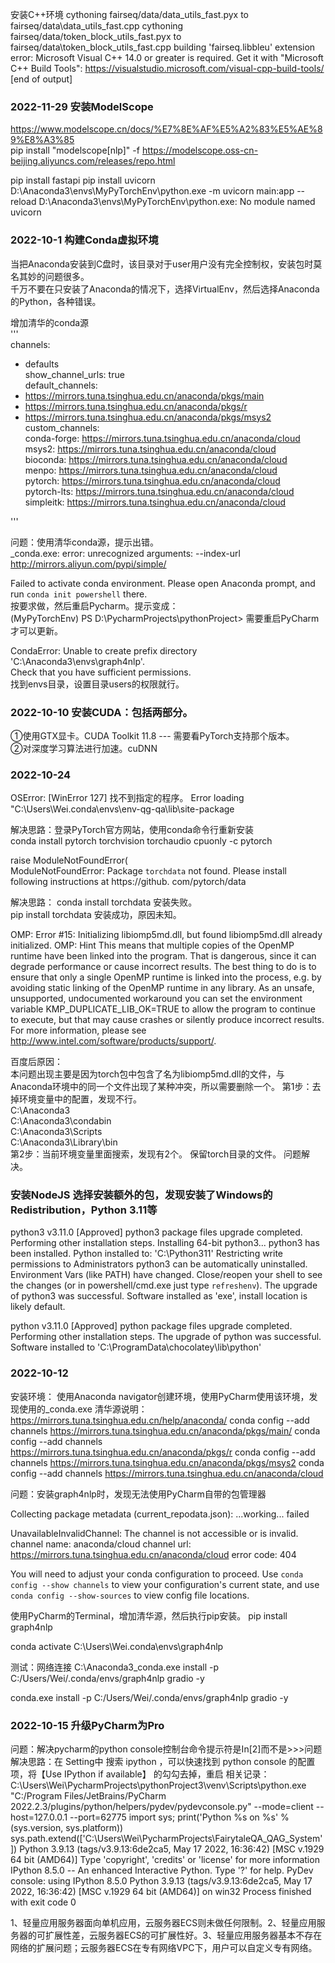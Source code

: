 
安装C++环境
cythoning fairseq/data/data_utils_fast.pyx to fairseq/data\data_utils_fast.cpp
      cythoning fairseq/data/token_block_utils_fast.pyx to fairseq/data\token_block_utils_fast.cpp
      building 'fairseq.libbleu' extension
      error: Microsoft Visual C++ 14.0 or greater is required. Get it with "Microsoft C++ Build Tools": https://visualstudio.microsoft.com/visual-cpp-build-tools/
      [end of output]



### 2022-11-29 安装ModelScope

https://www.modelscope.cn/docs/%E7%8E%AF%E5%A2%83%E5%AE%89%E8%A3%85  
pip install "modelscope[nlp]" -f https://modelscope.oss-cn-beijing.aliyuncs.com/releases/repo.html


pip install fastapi
pip install uvicorn
D:\Anaconda3\envs\MyPyTorchEnv\python.exe -m uvicorn main:app --reload 
D:\Anaconda3\envs\MyPyTorchEnv\python.exe: No module named uvicorn


### 2022-10-1  构建Conda虚拟环境
当把Anaconda安装到C盘时，该目录对于user用户没有完全控制权，安装包时莫名其妙的问题很多。  
千万不要在只安装了Anaconda的情况下，选择VirtualEnv，然后选择Anaconda的Python，各种错误。  

增加清华的conda源  
'''  
channels:  
  - defaults  
show_channel_urls: true  
default_channels:  
  - https://mirrors.tuna.tsinghua.edu.cn/anaconda/pkgs/main  
  - https://mirrors.tuna.tsinghua.edu.cn/anaconda/pkgs/r  
  - https://mirrors.tuna.tsinghua.edu.cn/anaconda/pkgs/msys2  
custom_channels:  
  conda-forge: https://mirrors.tuna.tsinghua.edu.cn/anaconda/cloud  
  msys2: https://mirrors.tuna.tsinghua.edu.cn/anaconda/cloud  
  bioconda: https://mirrors.tuna.tsinghua.edu.cn/anaconda/cloud  
  menpo: https://mirrors.tuna.tsinghua.edu.cn/anaconda/cloud  
  pytorch: https://mirrors.tuna.tsinghua.edu.cn/anaconda/cloud  
  pytorch-lts: https://mirrors.tuna.tsinghua.edu.cn/anaconda/cloud  
  simpleitk: https://mirrors.tuna.tsinghua.edu.cn/anaconda/cloud  

'''

问题：使用清华conda源，提示出错。  
_conda.exe: error: unrecognized arguments: --index-url http://mirrors.aliyun.com/pypi/simple/  

Failed to activate conda environment. Please open Anaconda prompt, and run `conda init powershell` there.  
按要求做，然后重启Pycharm。提示变成：  
(MyPyTorchEnv) PS D:\PycharmProjects\pythonProject>   需要重启PyCharm才可以更新。  

CondaError: Unable to create prefix directory 'C:\Anaconda3\envs\graph4nlp'.  
Check that you have sufficient permissions.  
找到envs目录，设置目录users的权限就行。  

### 2022-10-10 安装CUDA：包括两部分。  
①使用GTX显卡。CUDA Toolkit 11.8  ---  需要看PyTorch支持那个版本。  
②对深度学习算法进行加速。cuDNN  

### 2022-10-24   
OSError: [WinError 127] 找不到指定的程序。 Error loading "C:\Users\Wei\.conda\envs\env-qg-qa\lib\site-package

解决思路：登录PyTorch官方网站，使用conda命令行重新安装  
conda install pytorch torchvision torchaudio cpuonly -c pytorch

 raise ModuleNotFoundError(  
ModuleNotFoundError: Package `torchdata` not found. Please install following instructions at https://github.
 com/pytorch/data  
 
解决思路：   conda install torchdata 安装失败。   
pip install torchdata  安装成功，原因未知。   

OMP: Error #15: Initializing libiomp5md.dll, but found libiomp5md.dll already initialized.
OMP: Hint This means that multiple copies of the OpenMP runtime have been linked into the program. That is dangerous, since it can degrade performance or cause incorrect results. The best thing to do is to ensure that only a single OpenMP runtime is linked into the process, e.g. by avoiding static linking of the OpenMP runtime in any library. As an unsafe, unsupported, undocumented workaround you can set the environment variable KMP_DUPLICATE_LIB_OK=TRUE to allow the program to continue to execute, but that may cause crashes or silently produce incorrect results. For more information, please see http://www.intel.com/software/products/support/.


百度后原因：  
本问题出现主要是因为torch包中包含了名为libiomp5md.dll的文件，与Anaconda环境中的同一个文件出现了某种冲突，所以需要删除一个。
第1步：去掉环境变量中的配置，发现不行。   
C:\Anaconda3  
C:\Anaconda3\condabin  
C:\Anaconda3\Scripts   
C:\Anaconda3\Library\bin   
第2步：当前环境变量里面搜索，发现有2个。 保留torch目录的文件。   问题解决。


### 安装NodeJS  选择安装额外的包，发现安装了Windows的Redistribution，Python 3.11等
python3 v3.11.0 [Approved]
python3 package files upgrade completed. Performing other installation steps.
Installing 64-bit python3...
python3 has been installed.
Python installed to: 'C:\Python311'
Restricting write permissions to Administrators
  python3 can be automatically uninstalled.
Environment Vars (like PATH) have changed. Close/reopen your shell to
 see the changes (or in powershell/cmd.exe just type `refreshenv`).
 The upgrade of python3 was successful.
  Software installed as 'exe', install location is likely default.

python v3.11.0 [Approved]
python package files upgrade completed. Performing other installation steps.
 The upgrade of python was successful.
  Software installed to 'C:\ProgramData\chocolatey\lib\python'


### 2022-10-12
安装环境：
使用Anaconda navigator创建环境，使用PyCharm使用该环境，发现使用的_conda.exe
清华源说明：https://mirrors.tuna.tsinghua.edu.cn/help/anaconda/
conda config --add channels https://mirrors.tuna.tsinghua.edu.cn/anaconda/pkgs/main/
conda config --add channels https://mirrors.tuna.tsinghua.edu.cn/anaconda/pkgs/r
conda config --add channels https://mirrors.tuna.tsinghua.edu.cn/anaconda/pkgs/msys2
conda config --add channels https://mirrors.tuna.tsinghua.edu.cn/anaconda/cloud

问题：安装graph4nlp时，发现无法使用PyCharm自带的包管理器

Collecting package metadata (current_repodata.json): ...working... failed


UnavailableInvalidChannel: The channel is not accessible or is invalid.
  channel name: anaconda/cloud
  channel url: https://mirrors.tuna.tsinghua.edu.cn/anaconda/cloud
  error code: 404

You will need to adjust your conda configuration to proceed.
Use `conda config --show channels` to view your configuration's current state,
and use `conda config --show-sources` to view config file locations.

使用PyCharm的Terminal，增加清华源，然后执行pip安装。
pip install graph4nlp

conda activate C:\Users\Wei\.conda\envs\graph4nlp

测试：网络连接
C:\Anaconda3\_conda.exe install -p C:/Users/Wei/.conda/envs/graph4nlp gradio -y

conda.exe install -p C:/Users/Wei/.conda/envs/graph4nlp gradio -y


### 2022-10-15  升级PyCharm为Pro

问题：解决pycharm的python console控制台命令提示符是In[2]而不是>>>问题
解决思路：在 Setting中 搜索 ipython ，可以快速找到 python console 的配置项，将【Use IPython if available】 的勾勾去掉，重启
相关记录：
C:\Users\Wei\PycharmProjects\pythonProject3\venv\Scripts\python.exe "C:/Program Files/JetBrains/PyCharm 2022.2.3/plugins/python/helpers/pydev/pydevconsole.py" --mode=client --host=127.0.0.1 --port=62775 
import sys; print('Python %s on %s' % (sys.version, sys.platform))
sys.path.extend(['C:\\Users\\Wei\\PycharmProjects\\FairytaleQA_QAG_System'])
Python 3.9.13 (tags/v3.9.13:6de2ca5, May 17 2022, 16:36:42) [MSC v.1929 64 bit (AMD64)]
Type 'copyright', 'credits' or 'license' for more information
IPython 8.5.0 -- An enhanced Interactive Python. Type '?' for help.
PyDev console: using IPython 8.5.0
Python 3.9.13 (tags/v3.9.13:6de2ca5, May 17 2022, 16:36:42) [MSC v.1929 64 bit (AMD64)] on win32
Process finished with exit code 0


1、轻量应用服务器面向单机应用，云服务器ECS则未做任何限制。2、轻量应用服务器的可扩展性差，云服务器ECS的可扩展性好。3、轻量应用服务器基本不存在网络的扩展问题；云服务器ECS在专有网络VPC下，用户可以自定义专有网络。